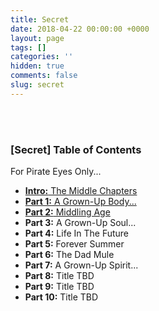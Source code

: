 ```yaml
---
title: Secret
date: 2018-04-22 00:00:00 +0000
layout: page
tags: []
categories: ''
hidden: true
comments: false
slug: secret
---
```

<br><br>

### **\[Secret\] Table of Contents**

For Pirate Eyes Only...

* [**Intro:** The Middle Chapters](/2018/04/23/intro-the-middle-chapters.html)
* [**Part 1:** A Grown-Up Body...](http://blog.ryanstraits.com/2018/04/30/part-1-a-grown-up-body.html)
* [**Part 2:** Middling Age](/2018/05/07/part-2-middling-age.html)
* **Part 3:** A Grown-Up Soul...
* **Part 4:** Life In The Future
* **Part 5:** Forever Summer
* **Part 6:** The Dad Mule
* **Part 7:** A Grown-Up Spirit...
* **Part 8:** Title TBD
* **Part 9:** Title TBD
* **Part 10:** Title TBD